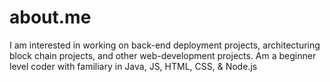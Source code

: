 # about.me
I am interested in working on back-end deployment projects, 
architecturing block chain projects, and other web-development projects. 
Am a beginner level coder with familiary in Java, JS, HTML, CSS, & Node.js 
